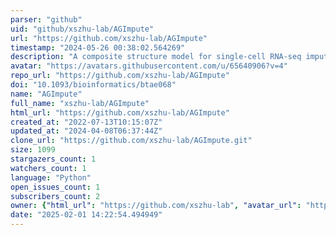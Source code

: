 ```yaml
---
parser: "github"
uid: "github/xszhu-lab/AGImpute"
url: "https://github.com/xszhu-lab/AGImpute"
timestamp: "2024-05-26 00:38:02.564269"
description: "A composite structure model for single-cell RNA-seq imputation"
avatar: "https://avatars.githubusercontent.com/u/65640906?v=4"
repo_url: "https://github.com/xszhu-lab/AGImpute"
doi: "10.1093/bioinformatics/btae068"
name: "AGImpute"
full_name: "xszhu-lab/AGImpute"
html_url: "https://github.com/xszhu-lab/AGImpute"
created_at: "2022-07-13T10:15:07Z"
updated_at: "2024-04-08T06:37:44Z"
clone_url: "https://github.com/xszhu-lab/AGImpute.git"
size: 1099
stargazers_count: 1
watchers_count: 1
language: "Python"
open_issues_count: 1
subscribers_count: 2
owner: {"html_url": "https://github.com/xszhu-lab", "avatar_url": "https://avatars.githubusercontent.com/u/65640906?v=4", "login": "xszhu-lab", "type": "User"}
date: "2025-02-01 14:22:54.494949"
---
```


